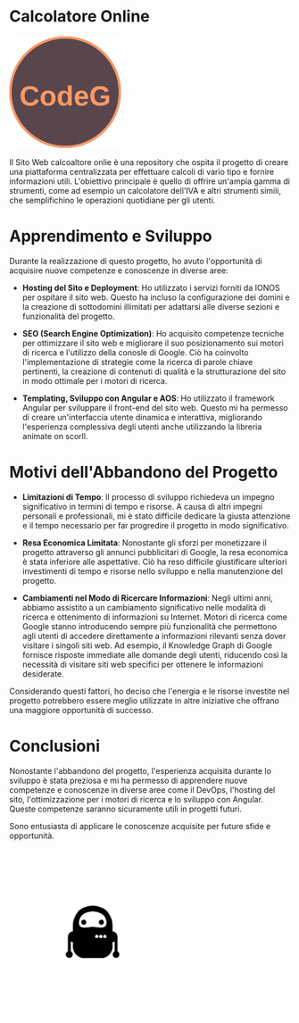 # Calcolatore Online

![](/calcolatore-logo/export.svg)

Il Sito Web calcoaltore onlie è una repository che ospita il progetto di creare una piattaforma
centralizzata per effettuare calcoli di vario tipo e fornire informazioni utili. L'obiettivo principale è quello di
offrire un'ampia
gamma di strumenti, come ad esempio un calcolatore dell'IVA e altri strumenti simili, che semplifichino le operazioni
quotidiane per gli utenti.

# Apprendimento e Sviluppo

Durante la realizzazione di questo progetto, ho avuto l'opportunità di acquisire nuove competenze e conoscenze in
diverse aree:

* **Hosting del Sito e Deployment**: Ho utilizzato i servizi forniti da IONOS per ospitare il sito web. Questo ha
  incluso la
  configurazione
  dei domini e la creazione di sottodomini illimitati per adattarsi alle diverse sezioni e funzionalità del progetto.

* **SEO (Search Engine Optimization)**: Ho acquisito competenze tecniche per ottimizzare il sito web e migliorare il suo
  posizionamento sui motori di ricerca e l'utilizzo della conosle di Google. Ciò ha coinvolto l'implementazione di
  strategie come la ricerca di parole chiave
  pertinenti, la creazione di contenuti di qualità e la strutturazione del sito in modo ottimale per i motori di
  ricerca.

* **Templating, Sviluppo con Angular e AOS**: Ho utilizzato il framework Angular per sviluppare il front-end del sito
  web.
  Questo
  mi ha permesso di creare un'interfaccia utente dinamica e interattiva, migliorando l'esperienza complessiva degli
  utenti anche utilizzando la libreria animate on scorll.

# Motivi dell'Abbandono del Progetto

* **Limitazioni di Tempo**: Il processo di sviluppo richiedeva un impegno significativo in termini di tempo e risorse. A
  causa
  di altri impegni personali e professionali, mi è stato difficile dedicare la giusta attenzione e il tempo necessario
  per
  far progredire il progetto in modo significativo.

* **Resa Economica Limitata**: Nonostante gli sforzi per monetizzare il progetto attraverso gli annunci pubblicitari di
  Google, la resa economica è stata inferiore alle aspettative. Ciò ha reso difficile giustificare ulteriori
  investimenti
  di tempo e risorse nello sviluppo e nella manutenzione del progetto.

* **Cambiamenti nel Modo di Ricercare Informazioni**: Negli ultimi anni, abbiamo assistito a un cambiamento
  significativo
  nelle modalità di ricerca e ottenimento di informazioni su Internet. Motori di ricerca come Google stanno introducendo
  sempre più funzionalità che permettono agli utenti di accedere direttamente a informazioni rilevanti senza dover
  visitare i singoli siti web. Ad esempio, il Knowledge Graph di Google fornisce risposte immediate alle domande degli
  utenti, riducendo così la necessità di visitare siti web specifici per ottenere le informazioni desiderate.

Considerando questi fattori, ho deciso che l'energia e le risorse investite nel progetto potrebbero essere meglio
utilizzate in altre iniziative che offrano una maggiore opportunità di successo.

# Conclusioni

Nonostante l'abbandono del progetto, l'esperienza acquisita durante lo sviluppo è stata preziosa e mi ha permesso di
apprendere nuove competenze e conoscenze in diverse aree come il DevOps, l'hosting del sito, l'ottimizzazione per i
motori di ricerca e lo sviluppo con Angular. Queste competenze saranno sicuramente utili in progetti futuri.

Sono entusiasta di applicare le conoscenze acquisite per
future sfide e opportunità.

![](/calcolatore-logo/logo.jpg)